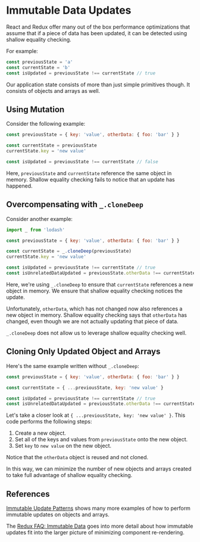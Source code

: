 # Immutable Data Updates
React and Redux offer many out of the box performance optimizations that assume
that if a piece of data has been updated, it can be detected using shallow
equality checking.

For example:

```js
const previousState = 'a'
const currentState = 'b'
const isUpdated = previousState !== currentState // true
```

Our application state consists of more than just simple primitives though. It
consists of objects and arrays as well.

## Using Mutation
Consider the following example:

```js
const previousState = { key: 'value', otherData: { foo: 'bar' } }

const currentState = previousState
currentState.key = 'new value'

const isUpdated = previousState !== currentState // false
```

Here, `previousState` and `currentState` reference the same object in memory.
Shallow equality checking fails to notice that an update has happened.

## Overcompensating with `_.cloneDeep`
Consider another example:

```js
import _ from 'lodash'

const previousState = { key: 'value', otherData: { foo: 'bar' } }

const currentState = _.cloneDeep(previousState)
currentState.key = 'new value'

const isUpdated = previousState !== currentState // true
const isUnrelatedDataUpdated = previousState.otherData !== currentState.otherData // true
```

Here, we're using `_.cloneDeep` to ensure that `currentState` references a new
object in memory. We ensure that shallow equality checking notices the update.

Unfortunately, `otherData`, which has not changed now also references a new
object in memory. Shallow equality checking says that `otherData` has changed,
even though we are not actually updating that piece of data.

`_.cloneDeep` does not allow us to leverage shallow equality checking well.

## Cloning Only Updated Object and Arrays
Here's the same example written without `_.cloneDeep`:

```js
const previousState = { key: 'value', otherData: { foo: 'bar' } }

const currentState = { ...previousState, key: 'new value' }

const isUpdated = previousState !== currentState // true
const isUnrelatedDataUpdated = previousState.otherData !== currentState.otherData // false
```

Let's take a closer look at `{ ...previousState, key: 'new value' }`. This code
performs the following steps:

1. Create a new object.
2. Set all of the keys and values from `previousState` onto the new object.
3. Set `key` to `new value` on the new object.

Notice that the `otherData` object is reused and not cloned.

In this way, we can minimize the number of new objects and arrays created to
take full advantage of shallow equality checking.

## References
[Immutable Update Patterns](http://redux.js.org/docs/recipes/reducers/ImmutableUpdatePatterns.html)
shows many more examples of how to perform immutable updates on objects and arrays.

The [Redux FAQ: Immutable Data](http://redux.js.org/docs/faq/ImmutableData.html)
goes into more detail about how immutable updates fit into the larger picture
of minimizing component re-rendering.

